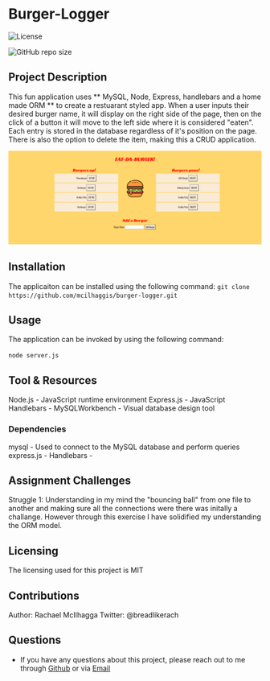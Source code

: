 # Burger-Logger

![License](https://img.shields.io/github/license/mcilhaggis/employee-tracker)

![GitHub repo size](https://img.shields.io/github/repo-size/mcilhaggis/employee-tracker)

## Project Description

This fun application uses ** MySQL, Node, Express, handlebars and a home made ORM ** to create a restuarant styled app. When a user inputs their desired burger name, it will display on the right side of the page, then on the click of a button it will move to the left side where it is considered "eaten". Each entry is stored in the database regardless of it's position on the page. There is also the option to delete the item, making this a CRUD application. 

![Screenshot of the Burger Logger Application.](/public/assets/css/img/screenshot1.png "Screenshot of the Burger Logger Application")
 
## Installation

The applicaiton can be installed using the following command: 
`git clone https://github.com/mcilhaggis/burger-logger.git`

## Usage

The application can be invoked by using the following command: 

`node server.js`

## Tool & Resources

Node.js - JavaScript runtime environment
Express.js - JavaScript
Handlebars - 
MySQLWorkbench - Visual database design tool

### Dependencies

mysql - Used to connect to the MySQL database and perform queries
express.js - 
Handlebars - 

## Assignment Challenges

Struggle 1: Understanding in my mind the "bouncing ball" from one file to another and making sure all the connections were there was initally a challange. However through this exercise I have solidified my understanding the ORM model.

## Licensing 
The licensing used for this project is MIT

## Contributions 
Author: Rachael McIlhagga
Twitter: @breadlikerach
    
## Questions
* If you have any questions about this project, please reach out to me  through <a href="https://github.com/mcilhaggis">Github</a>  or via <a href="mailto:rachael.mcilhagga@live.co.uk">Email</a>
